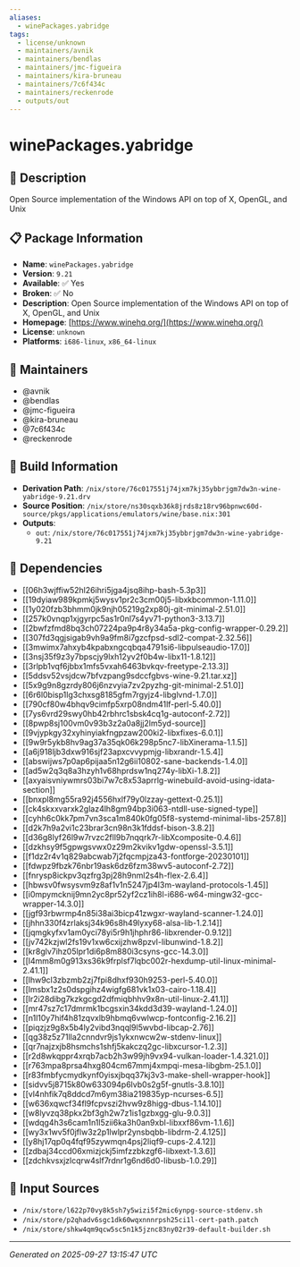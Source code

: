```yaml
---
aliases:
  - winePackages.yabridge
tags:
  - license/unknown
  - maintainers/avnik
  - maintainers/bendlas
  - maintainers/jmc-figueira
  - maintainers/kira-bruneau
  - maintainers/7c6f434c
  - maintainers/reckenrode
  - outputs/out
---
```


# winePackages.yabridge

## 📝 Description

Open Source implementation of the Windows API on top of X, OpenGL, and Unix

## 📋 Package Information

- **Name**: `winePackages.yabridge`
- **Version**: `9.21`
- **Available**: ✅ Yes
- **Broken**: ✅ No
- **Description**: Open Source implementation of the Windows API on top of X, OpenGL, and Unix
- **Homepage**: [https://www.winehq.org/](https://www.winehq.org/)
- **License**: `unknown`
- **Platforms**: `i686-linux`, `x86_64-linux`
## 👥 Maintainers

- @avnik
- @bendlas
- @jmc-figueira
- @kira-bruneau
- @7c6f434c
- @reckenrode


## 🔧 Build Information

- **Derivation Path**: `/nix/store/76c017551j74jxm7kj35ybbrjgm7dw3n-wine-yabridge-9.21.drv`
- **Source Position**: `/nix/store/ns30sqxb36k8jrds8z18rv96bpnwc60d-source/pkgs/applications/emulators/wine/base.nix:301`
- **Outputs**:
  - `out`:  `/nix/store/76c017551j74jxm7kj35ybbrjgm7dw3n-wine-yabridge-9.21`

## 🔗 Dependencies

- [[06h3wjffiw52hl26ihri5jga4jsq8ihp-bash-5.3p3]]
- [[19dyiaw989kpmkj5wysv1pr2c3cm00j5-libxkbcommon-1.11.0]]
- [[1y020fzb3bhmm0jk9njh05219g2xp80j-git-minimal-2.51.0]]
- [[257k0vnqp1xjgyrpc5as1r0nl7s4yv71-python3-3.13.7]]
- [[2bwfzfmd8bq3ch07224pa9p4r8y34a5a-pkg-config-wrapper-0.29.2]]
- [[307fd3qgjsigab9vh9a9fm8i7gzcfpsd-sdl2-compat-2.32.56]]
- [[3mwimx7ahxyb4kpabxngcqbqa4791si6-libpulseaudio-17.0]]
- [[3nsj35f9z3y7bpscjy9lxh12yv2f0b4w-libx11-1.8.12]]
- [[3rlpb1vqf6jbbx1mfs5vxah6463bvkqv-freetype-2.13.3]]
- [[5ddsv52vsjdcw7bfvzpang9sdccfgbvs-wine-9.21.tar.xz]]
- [[5x9g9n8gzrdy806j6nzvyia7zv2pyzhg-git-minimal-2.51.0]]
- [[6r6l0bisp1lg3chxsg8185gfm7rgyjz4-libglvnd-1.7.0]]
- [[790cf80w4bhqv9cimfp5xrp08ndm41lf-perl-5.40.0]]
- [[7ys6vrd29swy0hb42rbhrc1sbsk4cq1g-autoconf-2.72]]
- [[8pwp8sj100vm0v93b3z2a0a8jj2lm5yd-source]]
- [[9vjypkgy32xyhinyiakfngpzaw200ki2-libxfixes-6.0.1]]
- [[9w9r5ykb8hv9ag37a35qk06k298p5nc7-libXinerama-1.1.5]]
- [[a6j918ljb3dxw916sjf23apxcvvypmjg-libxrandr-1.5.4]]
- [[abswijws7p0ap6pijaa5n12g6ii10802-sane-backends-1.4.0]]
- [[ad5w2q3q8a3hzyh1v68hprdsw1nq274y-libXi-1.8.2]]
- [[axyaisvniywmrs03bi7w7c8x53aprrlg-winebuild-avoid-using-idata-section]]
- [[bnxpl8mg55ra92j4556hxlf79y0lzzay-gettext-0.25.1]]
- [[ck4skxxvarxk2glaz4lh8gm94bp3i063-ntdll-use-signed-type]]
- [[cyhh6c0kk7pm7vn3sca1m840k0fg05f8-systemd-minimal-libs-257.8]]
- [[d2k7h9a2vi1c23brar3cn98n3k1fddsf-bison-3.8.2]]
- [[d36g8lyf26l9w7rvzc2fll9b7nqqrk7r-libXcomposite-0.4.6]]
- [[dzkhsy9f5gpwgsvwx0z29m2kvikv1gdw-openssl-3.5.1]]
- [[f1dz2r4v1q829abcwab7j2fqcmpjza43-fontforge-20230101]]
- [[fdwpz9fbzk76nbr19ask6dz6fzm38wv5-autoconf-2.72]]
- [[fnrysp8ickpv3qzfrg3pj28h9nml2s4h-flex-2.6.4]]
- [[hbwsv0fwsysvm9z8af1v1n5247jp4l3m-wayland-protocols-1.45]]
- [[i0mpymcknij9mn2yc8pr52yf2cz1ih8l-i686-w64-mingw32-gcc-wrapper-14.3.0]]
- [[jgf93rbwrmp4n85i38ai3bicp41zwgxr-wayland-scanner-1.24.0]]
- [[jhhn330f4zrlaksj34k96s8h49lyxy68-alsa-lib-1.2.14]]
- [[jqmgkyfxv1am0yci78yi5r9h1jhphr86-libxrender-0.9.12]]
- [[jv742kzjwl2fs19v1xw6cxijzhw8pzvl-libunwind-1.8.2]]
- [[kr8glv7ihz05lpr1di6p8m880i3csyns-gcc-14.3.0]]
- [[l4mm8m0g913xs36k9frplsf7lqbc002r-hexdump-util-linux-minimal-2.41.1]]
- [[lhw9cl3zbzmb2zj7fpi8dhxf930h9253-perl-5.40.0]]
- [[lmsbx1z2s0dspgihz4wigfg681vk1x03-cairo-1.18.4]]
- [[lr2i28dibg7kzkgcgd2dfmiqbhhv9x8n-util-linux-2.41.1]]
- [[mr47sz7c17dmrmk1bcgsxin34kdd3d39-wayland-1.24.0]]
- [[n1l10y7hif4h81zqvxlb9hbmq6vwlwcp-fontconfig-2.16.2]]
- [[piqzjz9g8x5b4ly2vibd3nqql9l5wvbd-libcap-2.76]]
- [[qg38z5z71lla2cnndvr9js1ykxnwcw2w-stdenv-linux]]
- [[qr7najzxjb8hsmchs1shfj5kakczq2gc-libxcursor-1.2.3]]
- [[r2d8wkqppr4xrqb7acb2h3w99jh9vx94-vulkan-loader-1.4.321.0]]
- [[r763mpa8prsa4hxg804cm67mmj4xmpqi-mesa-libgbm-25.1.0]]
- [[r83fmbfycmydkynf0yisxjbqq37kj3v3-make-shell-wrapper-hook]]
- [[sidvv5j8715k80w633094p6lvb0s2g5f-gnutls-3.8.10]]
- [[vl4nhfik7q8ddcd7m6ym38ia219835yp-ncurses-6.5]]
- [[w636xqwcf34fl9fcpvszi2hvw9z8higg-dbus-1.14.10]]
- [[w8lyvzq38pkx2bf3gh2w7z1is1gzbxgg-glu-9.0.3]]
- [[wdqg4h3s6cam1n1l5zii6ka3h0an9xbl-libxxf86vm-1.1.6]]
- [[wy3x1wv5f0jflw3z2p1lwlpr2ynsbqbb-libdrm-2.4.125]]
- [[y8hj17qp0q4fqf95zywmqn4psj2liqf9-cups-2.4.12]]
- [[zdbaj34ccd06xmizjckj5imfzzbkzgf6-libxext-1.3.6]]
- [[zdchkvsxjzlcqrw4slf7rdnr1g6nd6d0-libusb-1.0.29]]

## 📁 Input Sources

- `/nix/store/l622p70vy8k5sh7y5wizi5f2mic6ynpg-source-stdenv.sh`
- `/nix/store/p2qhadv6sgc1dk60wqxnnnrpsh25ci1l-cert-path.patch`
- `/nix/store/shkw4qm9qcw5sc5n1k5jznc83ny02r39-default-builder.sh`

---
*Generated on 2025-09-27 13:15:47 UTC*
